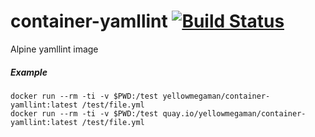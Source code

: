 # container-yamllint [![Build Status](https://cloud.drone.io/api/badges/yellowmegaman/container-yamllint/status.svg)](https://cloud.drone.io/yellowmegaman/container-yamllint)

Alpine yamllint image

##### Example
```
docker run --rm -ti -v $PWD:/test yellowmegaman/container-yamllint:latest /test/file.yml
docker run --rm -ti -v $PWD:/test quay.io/yellowmegaman/container-yamllint:latest /test/file.yml
```
